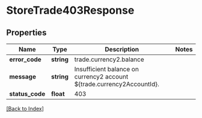 # StoreTrade403Response

## Properties

Name | Type | Description | Notes
------------ | ------------- | ------------- | -------------
**error_code** | **string** | trade.currency2.balance |
**message** | **string** | Insufficient balance on currency2 account ${trade.currency2AccountId}. |
**status_code** | **float** | 403 |

[[Back to Index]](../index.md)
